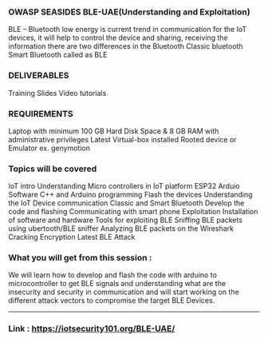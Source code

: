 
### OWASP SEASIDES BLE-UAE(Understanding and Exploitation)
BLE – Bluetooth low energy is current trend in communication for the IoT devices, it will help to control the device and sharing, receiving the information there are two differences in the Bluetooth
Classic bluetooth
Smart Bluetooth called as BLE

### DELIVERABLES
Training Slides
Video tutorials

### REQUIREMENTS
Laptop with minimum 100 GB Hard Disk Space & 8 GB RAM with administrative privileges
Latest Virtual-box installed
Rooted device or Emulator ex. genymotion

### Topics will be covered
IoT intro
Understanding Micro controllers in IoT platform
ESP32
Arduio Software
C++ and Arduino programming
Flash the devices
Understanding the IoT Device communication
Classic and Smart Bluetooth
Develop the code and flashing
Communicating with smart phone
Exploitation
Installation of software and hardware
Tools for exploiting BLE
Sniffing BLE packets using ubertooth/BLE sniffer
Analyzing BLE packets on the Wireshark
Cracking Encryption
Latest BLE Attack

### What you will get from this session :
We will learn how to develop and flash the code with arduino to microcontroller to get BLE signals and understanding what are the insecurity and security in communication and will start working on the different attack vectors to compromise the target BLE Devices.

----------------------------------------------------------------------------------------------------------------------------------

### Link : https://iotsecurity101.org/BLE-UAE/


